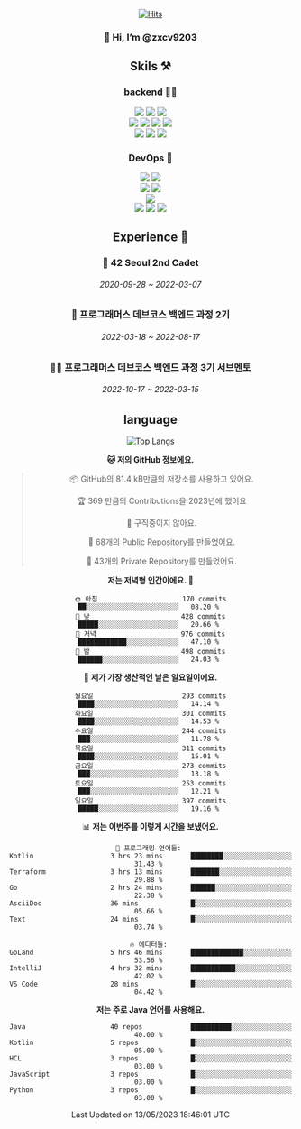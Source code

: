 <div align="center">

[![Hits](https://hits.seeyoufarm.com/api/count/incr/badge.svg?url=https%3A%2F%2Fgithub.com%2Fzxcv9203%2Fhit-counter&count_bg=%23FF7272&title_bg=%23324C2E&icon=codeigniter.svg&icon_color=%23DD5B5B&title=%EB%B0%A9%EB%AC%B8%EC%9E%90&edge_flat=false)](https://hits.seeyoufarm.com)
  
### 👋 Hi, I’m @zxcv9203

## Skils ⚒️
### backend 🧑‍💻
  
<img src="https://img.shields.io/badge/Java-FF6600?style=flat-square&logo=buymeacoffee&logoColor=white"/>
<img src="https://img.shields.io/badge/Go-0099FF?style=flat-square&logo=go&logoColor=white"/>
<img src="https://img.shields.io/badge/Kotlin-7F52FF?style=flat-square&logo=kotlin&logoColor=white"/>
  
  
<br />
  
<img src="https://img.shields.io/badge/Spring-339933?style=flat-square&logo=Spring&logoColor=white"/>
<img src="https://img.shields.io/badge/Spring Boot-339933?style=flat-square&logo=Spring Boot&logoColor=white"/>
<img src="https://img.shields.io/badge/Spring Security-339933?style=flat-square&logo=Spring Security&logoColor=white"/>
  
<img src="https://img.shields.io/badge/Spring Data JPA-339933?style=flat-square&logo=Hibernate&logoColor=white"/>

<br />
  
  <img src="https://img.shields.io/badge/mysql-0099FF?style=flat-square&logo=mysql&logoColor=white"/>
  <img src="https://img.shields.io/badge/mariadb-0099FF?style=flat-square&logo=mariadb&logoColor=white"/>
  <img src="https://img.shields.io/badge/mongoDB-47A248?style=flat-square&logo=mongodb&logoColor=white"/>
  
  
### DevOps 🚀
  
  <img src="https://img.shields.io/badge/docker-2496ED?style=flat-square&logo=docker&logoColor=white"/>
  <img src="https://img.shields.io/badge/kubernetes-326CE5?style=flat-square&logo=kubernetes&logoColor=white"/>
  
  <br />
  
  <img src="https://img.shields.io/badge/Github Actions-2088FF?style=flat-square&logo=githubactions&logoColor=white"/>
  <img src="https://img.shields.io/badge/Jenkins-D24939?style=flat-square&logo=jenkins&logoColor=white"/>
  
  
  <br />
  <img src="https://img.shields.io/badge/terraform-7B42BC?style=flat-square&logo=terraform&logoColor=white"/>
  
  <br />
  <img src="https://img.shields.io/badge/Amazon AWS-232F3E?style=flat-square&logo=Amazon AWS&logoColor=white"/>

  <img src="https://img.shields.io/badge/GCP-4285F4?style=flat-square&logo=googlecloud&logoColor=white"/>
  <img src="https://img.shields.io/badge/NCP-03C75A?style=flat-square&logo=naver&logoColor=white"/>
  
  
  
## Experience 🏃
  
### 🏫 42 Seoul 2nd Cadet
  ###### 2020-09-28 ~ 2022-03-07
  
### 🏫 프로그래머스 데브코스 백엔드 과정 2기 
  ###### 2022-03-18 ~ 2022-08-17
  
### 🧑‍🏫 프로그래머스 데브코스 백엔드 과정 3기 서브멘토 
  ###### 2022-10-17 ~ 2022-03-15

## language

[![Top Langs](https://github-readme-stats.vercel.app/api/top-langs/?username=zxcv9203&hide=html&exclude_repo=zxcv9203.github.io,golB&theme=grate-gatsby)](https://github.com/zxcv9203/github-readme-stats)
  
<!--START_SECTION:waka-->
**🐱 저의 GitHub 정보에요.** 

> 📦 GitHub의 81.4 kB만큼의 저장소를 사용하고 있어요. 
 > 
> 🏆 369 만큼의 Contributions을 2023년에 했어요
 > 
> 🚫 구직중이지 않아요.
 > 
> 📜 68개의 Public Repository를 만들었어요. 
 > 
> 🔑 43개의 Private Repository를 만들었어요. 
 > 
**저는 저녁형 인간이에요. 🦉** 

```text
🌞 아침                     170 commits         ██░░░░░░░░░░░░░░░░░░░░░░░   08.20 % 
🌆 낮　                     428 commits         █████░░░░░░░░░░░░░░░░░░░░   20.66 % 
🌃 저녁                     976 commits         ████████████░░░░░░░░░░░░░   47.10 % 
🌙 밤　                     498 commits         ██████░░░░░░░░░░░░░░░░░░░   24.03 % 
```
📅 **제가 가장 생산적인 날은 일요일이에요.** 

```text
월요일                      293 commits         ████░░░░░░░░░░░░░░░░░░░░░   14.14 % 
화요일                      301 commits         ████░░░░░░░░░░░░░░░░░░░░░   14.53 % 
수요일                      244 commits         ███░░░░░░░░░░░░░░░░░░░░░░   11.78 % 
목요일                      311 commits         ████░░░░░░░░░░░░░░░░░░░░░   15.01 % 
금요일                      273 commits         ███░░░░░░░░░░░░░░░░░░░░░░   13.18 % 
토요일                      253 commits         ███░░░░░░░░░░░░░░░░░░░░░░   12.21 % 
일요일                      397 commits         █████░░░░░░░░░░░░░░░░░░░░   19.16 % 
```


📊 **저는 이번주를 이렇게 시간을 보냈어요.** 

```text
💬 프로그래밍 언어들: 
Kotlin                   3 hrs 23 mins       ████████░░░░░░░░░░░░░░░░░   31.43 % 
Terraform                3 hrs 13 mins       ███████░░░░░░░░░░░░░░░░░░   29.88 % 
Go                       2 hrs 24 mins       ██████░░░░░░░░░░░░░░░░░░░   22.38 % 
AsciiDoc                 36 mins             █░░░░░░░░░░░░░░░░░░░░░░░░   05.66 % 
Text                     24 mins             █░░░░░░░░░░░░░░░░░░░░░░░░   03.74 % 

🔥 에디터들: 
GoLand                   5 hrs 46 mins       █████████████░░░░░░░░░░░░   53.56 % 
IntelliJ                 4 hrs 32 mins       ███████████░░░░░░░░░░░░░░   42.02 % 
VS Code                  28 mins             █░░░░░░░░░░░░░░░░░░░░░░░░   04.42 % 
```

**저는 주로 Java 언어를 사용해요.** 

```text
Java                     40 repos            ██████████░░░░░░░░░░░░░░░   40.00 % 
Kotlin                   5 repos             █░░░░░░░░░░░░░░░░░░░░░░░░   05.00 % 
HCL                      3 repos             █░░░░░░░░░░░░░░░░░░░░░░░░   03.00 % 
JavaScript               3 repos             █░░░░░░░░░░░░░░░░░░░░░░░░   03.00 % 
Python                   3 repos             █░░░░░░░░░░░░░░░░░░░░░░░░   03.00 % 
```




 Last Updated on 13/05/2023 18:46:01 UTC
<!--END_SECTION:waka-->
  
</div>

